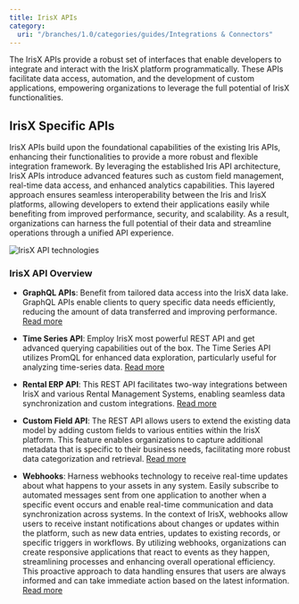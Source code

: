 ```yaml
---
title: IrisX APIs
category:
  uri: "/branches/1.0/categories/guides/Integrations & Connectors"
---
```

The IrisX APIs provide a robust set of interfaces that enable developers to integrate and interact with the IrisX platform programmatically. These APIs facilitate data access, automation, and the development of custom applications, empowering organizations to leverage the full potential of IrisX functionalities.

## IrisX Specific APIs
IrisX APIs build upon the foundational capabilities of the existing Iris APIs, enhancing their functionalities to provide a more robust and flexible integration framework. By leveraging the established Iris API architecture, IrisX APIs introduce advanced features such as custom field management, real-time data access, and enhanced analytics capabilities. This layered approach ensures seamless interoperability between the Iris and IrisX platforms, allowing developers to extend their applications easily while benefiting from improved performance, security, and scalability. As a result, organizations can harness the full potential of their data and streamline operations through a unified API experience.

![IrisX API technologies](https://cdn.statically.io/gh/trackunit/developer-hub/master/guides/integrations-connectors/IrisX-api-technologies.png)

### IrisX API Overview

- **GraphQL APIs**: Benefit from tailored data access into the IrisX data lake. GraphQL APIs enable clients to query specific data needs efficiently, reducing the amount of data transferred and improving performance. [Read more](https://developers.trackunit.com/reference/graphql-api-introduction)

- **Time Series API**: Employ IrisX most powerful REST API and get advanced querying capabilities out of the box. The Time Series API utilizes PromQL for enhanced data exploration, particularly useful for analyzing time-series data. [Read more](https://developers.trackunit.com/reference/time-series-introduction)

- **Rental ERP API**: This REST API facilitates two-way integrations between IrisX and various Rental Management Systems, enabling seamless data synchronization and custom integrations. [Read more](https://developers.trackunit.com/reference/rental-erp-api-intro)

- **Custom Field API**: The REST API allows users to extend the existing data model by adding custom fields to various entities within the IrisX platform. This feature enables organizations to capture additional metadata that is specific to their business needs, facilitating more robust data categorization and retrieval. [Read more](https://developers.trackunit.com/reference/custom-field-intro)

- **Webhooks**: Harness webhooks technology to receive real-time updates about what happens to your assets in any system. Easily subscribe to automated messages sent from one application to another when a specific event occurs and enable real-time communication and data synchronization across systems. In the context of IrisX, webhooks allow users to receive instant notifications about changes or updates within the platform, such as new data entries, updates to existing records, or specific triggers in workflows. By utilizing webhooks, organizations can create responsive applications that react to events as they happen, streamlining processes and enhancing overall operational efficiency. This proactive approach to data handling ensures that users are always informed and can take immediate action based on the latest information. [Read more](https://developers.trackunit.com/docs/webhooks-overview)

